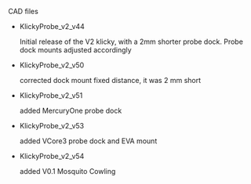 CAD files

* KlickyProbe_v2_v44

  Initial release of the V2 klicky, with a 2mm shorter probe dock. Probe dock mounts adjusted accordingly

* KlickyProbe_v2_v50

  corrected dock mount fixed distance, it was 2 mm short

* KlickyProbe_v2_v51

  added MercuryOne probe dock

* KlickyProbe_v2_v53

  added VCore3 probe dock and EVA mount
  
* KlickyProbe_v2_v54

  added V0.1 Mosquito Cowling

